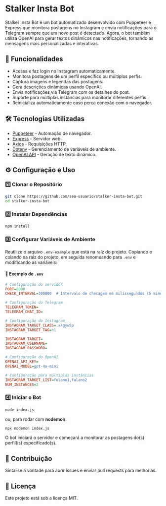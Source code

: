 # Stalker Insta Bot

Stalker Insta Bot é um bot automatizado desenvolvido com Puppeteer e Express que monitora postagens no Instagram e envia notificações para o Telegram sempre que um novo post é detectado. Agora, o bot também utiliza OpenAI para gerar textos dinâmicos nas notificações, tornando as mensagens mais personalizadas e interativas.

## 🚀 Funcionalidades
- Acessa e faz login no Instagram automaticamente.  
- Monitora postagens de um perfil específico ou múltiplos perfis.  
- Captura imagens e legendas das postagens.  
- Gera descrições dinâmicas usando OpenAI.  
- Envia notificações via Telegram com os detalhes do post.  
- Suporte para múltiplas instâncias para monitorar diferentes perfis.  
- Reinicializa automaticamente caso perca conexão com o navegador.  

## 🛠️ Tecnologias Utilizadas
- [Puppeteer](https://pptr.dev/) - Automação de navegador.  
- [Express](https://expressjs.com/) - Servidor web.  
- [Axios](https://axios-http.com/) - Requisições HTTP.  
- [Dotenv](https://www.npmjs.com/package/dotenv) - Gerenciamento de variáveis de ambiente.  
- [OpenAI API](https://openai.com) - Geração de texto dinâmico.  

## ⚙️ Configuração e Uso

### 1️⃣ Clonar o Repositório  
```sh
git clone https://github.com/seu-usuario/stalker-insta-bot.git
cd stalker-insta-bot
```

### 2️⃣ Instalar Dependências  
```sh
npm install
```

### 3️⃣ Configurar Variáveis de Ambiente  
Reutilize o arquivo `.env-example` que está na raíz do projeto. Copiando e colando na raiz do projeto, em seguida renomeando para `.env` e modificando as variáveis:  

#### 🔧 Exemplo de `.env`
```ini
# Configuração do servidor
PORT=8080
CHECK_INTERVAL=300000  # Intervalo de checagem em milissegundos (5 minutos)

# Configuração do Telegram
TELEGRAM_TOKEN=
TELEGRAM_CHAT_ID=

# Configuração do Instagram
INSTAGRAM_TARGET_CLASS=.x4gyw5p
INSTAGRAM_TARGET_TAG=h1

INSTAGRAM_TARGET=
INSTAGRAM_USERNAME=
INSTAGRAM_PASSWORD=

# Configuração do OpenAI
OPENAI_API_KEY=
OPENAI_MODEL=gpt-4o-mini

# Configuração para múltiplas instâncias
INSTAGRAM_TARGET_LIST=fulano1,fulano2
NUM_INSTANCES=2
```

### 4️⃣ Iniciar o Bot  
```sh
node index.js
```
ou, para rodar com **nodemon**:  
```sh
npx nodemon index.js
```

O bot iniciará o servidor e começará a monitorar as postagens do(s) perfil(is) especificado(s).  

## 🤝 Contribuição
Sinta-se à vontade para abrir issues e enviar pull requests para melhorias.  

## 📛 Licença
Este projeto está sob a licença MIT.  
